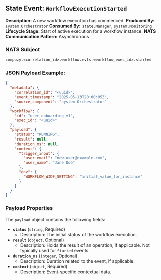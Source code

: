 ## State Event: `WorkflowExecutionStarted`

**Description:** A new workflow execution has commenced.
**Produced By:** `system.Orchestrator`
**Consumed By:** `state.Manager`, `system.Monitoring`
**Lifecycle Stage:** Start of active execution for a workflow instance.
**NATS Communication Pattern:** Asynchronous

### NATS Subject

`compozy.<correlation_id>.workflow.evts.<workflow_exec_id>.started`

### JSON Payload Example:

```json
{
  "metadata": {
    "correlation_id": "<uuid>",
    "event_timestamp": "2025-05-13T20:00:05Z",
    "source_component": "system.Orchestrator"
  },
  "workflow": {
    "id": "user_onboarding_v1",
    "exec_id": "<uuid>"
  },
  "payload": {
    "status": "RUNNING",
    "result": null,
    "duration_ms": null,
    "context": {
      "trigger_input": {
        "user_email": "new.user@example.com",
        "user_name": "Jane Doe"
      },
      "env": {
        "WORKFLOW_WIDE_SETTING": "initial_value_for_instance"
      }
    }
  }
}
```

### Payload Properties

The `payload` object contains the following fields:
-   **`status`** (`string`, Required)
    -   Description: The initial status of the workflow execution.
-   **`result`** (`object`, Optional)
    -   Description: Holds the result of an operation, if applicable. Not typically used for `Started` events.
-   **`duration_ms`** (`integer`, Optional)
    -   Description: Duration related to the event, if applicable.
-   **`context`** (`object`, Required)
    -   Description: Event-specific contextual data.
